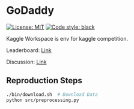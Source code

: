 # GoDaddy

[![License: MIT](https://img.shields.io/badge/License-MIT-yellow.svg)](https://opensource.org/licenses/MIT)
[![Code style: black](https://img.shields.io/badge/code%20style-black-000000.svg)](https://github.com/psf/black)

Kaggle Workspace is env for kaggle competition.

Leaderboard: [Link](https://www.kaggle.com/competitions/godaddy-microbusiness-density-forecasting/leaderboard)

Discussion: [Link](https://www.kaggle.com/competitions/godaddy-microbusiness-density-forecasting/discussion)

## Reproduction Steps

```sh
./bin/download.sh  # Download Data
python src/preprocessing.py
```
